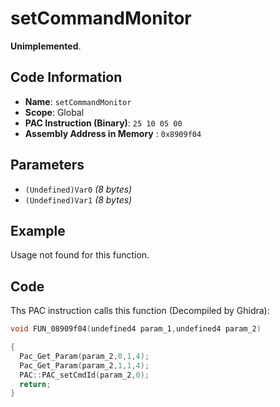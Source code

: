 # setCommandMonitor

**Unimplemented**.

## Code Information

- **Name**: `setCommandMonitor`
- **Scope**: Global
- **PAC Instruction (Binary)**: `25 10 05 00`
- **Assembly Address in Memory** : `0x8909f04`

## Parameters

- `(Undefined)Var0` *(8 bytes)*
- `(Undefined)Var1` *(8 bytes)*

## Example

Usage not found for this function.

## Code

Ths PAC instruction calls this function (Decompiled by Ghidra):

```c
void FUN_08909f04(undefined4 param_1,undefined4 param_2)

{
  Pac_Get_Param(param_2,0,1,4);
  Pac_Get_Param(param_2,1,1,4);
  PAC::PAC_setCmdId(param_2,0);
  return;
}
```

